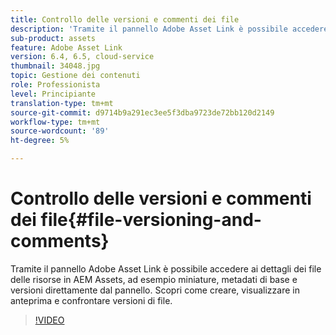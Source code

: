 ```yaml
---
title: Controllo delle versioni e commenti dei file
description: 'Tramite il pannello Adobe Asset Link è possibile accedere ai dettagli dei file delle risorse in AEM Assets, ad esempio miniature, metadati di base e versioni direttamente dal pannello. Scopri come creare, visualizzare in anteprima e confrontare versioni di file.  '
sub-product: assets
feature: Adobe Asset Link
version: 6.4, 6.5, cloud-service
thumbnail: 34048.jpg
topic: Gestione dei contenuti
role: Professionista
level: Principiante
translation-type: tm+mt
source-git-commit: d9714b9a291ec3ee5f3dba9723de72bb120d2149
workflow-type: tm+mt
source-wordcount: '89'
ht-degree: 5%

---
```



# Controllo delle versioni e commenti dei file{#file-versioning-and-comments}

Tramite il pannello Adobe Asset Link è possibile accedere ai dettagli dei file delle risorse in AEM Assets, ad esempio miniature, metadati di base e versioni direttamente dal pannello. Scopri come creare, visualizzare in anteprima e confrontare versioni di file.

>[!VIDEO](https://video.tv.adobe.com/v/34048/?quality=12)

